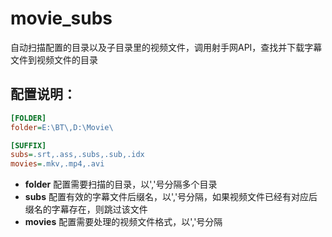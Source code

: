 movie_subs
==========
自动扫描配置的目录以及子目录里的视频文件，调用射手网API，查找并下载字幕文件到视频文件的目录

## 配置说明：
```ini
[FOLDER]
folder=E:\BT\,D:\Movie\

[SUFFIX]
subs=.srt,.ass,.subs,.sub,.idx
movies=.mkv,.mp4,.avi
```

* **folder** 配置需要扫描的目录，以','号分隔多个目录
* **subs** 配置有效的字幕文件后缀名，以','号分隔，如果视频文件已经有对应后缀名的字幕存在，则跳过该文件
* **movies** 配置需要处理的视频文件格式，以','号分隔
